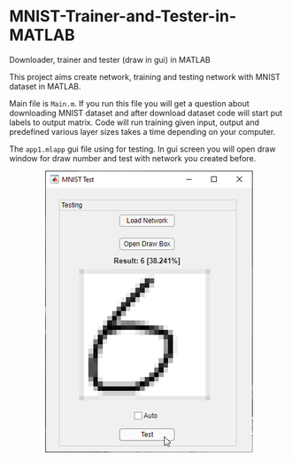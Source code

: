 # MNIST-Trainer-and-Tester-in-MATLAB
Downloader, trainer and tester (draw in gui) in MATLAB

This project aims create network, training and testing network with MNIST dataset in MATLAB. 

Main file is `Main.m`. If you run this file you will get a question about downloading MNIST dataset and after download dataset code will start put labels to output matrix. Code will run training given input, output and predefined various layer sizes takes a time depending on your computer.

The `app1.mlapp` gui file using for testing. In gui screen you will open draw window for draw number and test with network you created before.

<p align="center">
<img src="2020-03-27_224429.png">
</p>
